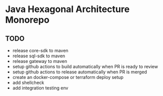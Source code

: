 # Java Hexagonal Architecture Monorepo

## TODO
- release core-sdk to maven
- release sql-sdk to maven
- release gateway to maven
- setup github actions to build automatically when PR is ready to review
- setup github actions to release automatically when PR is merged
- create an docker-compose or terraform deploy setup
- add shellcheck
- add integration testing env
